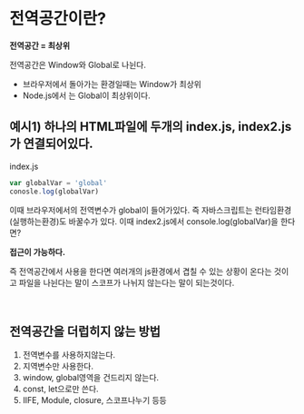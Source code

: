 # **전역공간이란?**
**전역공간 = 최상위**

전역공간은 Window와 Global로 나뉜다.

- 브라우저에서 돌아가는 환경일때는 Window가 최상위
- Node.js에서 는 Global이 최상위이다.
  

## 예시1) 하나의 HTML파일에 두개의 index.js, index2.js가 연결되어있다.
index.js
```javascript
var globalVar = 'global'
conosle.log(globalVar)
```
이때 브라우저에서의 전역변수가 global이 들어가있다.
즉 자바스크립트는 런타임환경(실행하는환경)도 바꿀수가 있다.
이때 index2.js에서 console.log(globalVar)을 한다면?

**접근이 가능하다.**

즉 전역공간에서 사용을 한다면 여러개의 js환경에서 겹칠 수 있는 상황이 온다는 것이고 파일을 나뉜다는 말이 스코프가 나뉘지 않는다는 말이 되는것이다. 

<br>

## 전역공간을 더럽히지 않는 방법
 1. 전역변수를 사용하지않는다.
 2. 지역변수만 사용한다.
 3. window, global영역을 건드리지 않는다.
 4. const, let으로만 쓴다.
 5. IIFE, Module, closure, 스코프나누기 등등 
